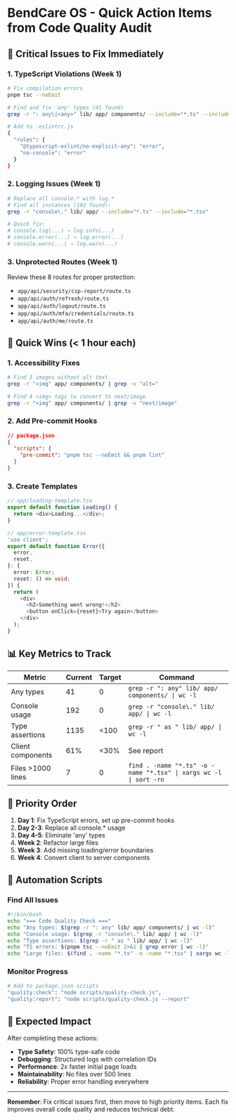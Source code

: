 # BendCare OS - Quick Action Items from Code Quality Audit

## 🚨 Critical Issues to Fix Immediately

### 1. TypeScript Violations (Week 1)
```bash
# Fix compilation errors
pnpm tsc --noEmit

# Find and fix 'any' types (41 found)
grep -r ": any\|<any>" lib/ app/ components/ --include="*.ts" --include="*.tsx"

# Add to .eslintrc.js
{
  "rules": {
    "@typescript-eslint/no-explicit-any": "error",
    "no-console": "error"
  }
}
```

### 2. Logging Issues (Week 1)
```bash
# Replace all console.* with log.*
# Find all instances (192 found):
grep -r "console\." lib/ app/ --include="*.ts" --include="*.tsx"

# Quick fix:
# console.log(...) → log.info(...)
# console.error(...) → log.error(...)
# console.warn(...) → log.warn(...)
```

### 3. Unprotected Routes (Week 1)
Review these 8 routes for proper protection:
- `app/api/security/csp-report/route.ts`
- `app/api/auth/refresh/route.ts`
- `app/api/auth/logout/route.ts`
- `app/api/auth/mfa/credentials/route.ts`
- `app/api/auth/me/route.ts`

## 🔧 Quick Wins (< 1 hour each)

### 1. Accessibility Fixes
```bash
# Find 3 images without alt text
grep -r "<img" app/ components/ | grep -v "alt="

# Find 4 <img> tags to convert to next/image
grep -r "<img" app/ components/ | grep -v "next/image"
```

### 2. Add Pre-commit Hooks
```json
// package.json
{
  "scripts": {
    "pre-commit": "pnpm tsc --noEmit && pnpm lint"
  }
}
```

### 3. Create Templates
```typescript
// app/loading-template.tsx
export default function Loading() {
  return <div>Loading...</div>;
}

// app/error-template.tsx
'use client';
export default function Error({
  error,
  reset,
}: {
  error: Error;
  reset: () => void;
}) {
  return (
    <div>
      <h2>Something went wrong!</h2>
      <button onClick={reset}>Try again</button>
    </div>
  );
}
```

## 📊 Key Metrics to Track

| Metric | Current | Target | Command |
|--------|---------|--------|---------|
| Any types | 41 | 0 | `grep -r ": any" lib/ app/ components/ \| wc -l` |
| Console usage | 192 | 0 | `grep -r "console\." lib/ app/ \| wc -l` |
| Type assertions | 1135 | <100 | `grep -r " as " lib/ app/ \| wc -l` |
| Client components | 61% | <30% | See report |
| Files >1000 lines | 7 | 0 | `find . -name "*.ts" -o -name "*.tsx" \| xargs wc -l \| sort -rn` |

## 🎯 Priority Order

1. **Day 1**: Fix TypeScript errors, set up pre-commit hooks
2. **Day 2-3**: Replace all console.* usage
3. **Day 4-5**: Eliminate 'any' types
4. **Week 2**: Refactor large files
5. **Week 3**: Add missing loading/error boundaries
6. **Week 4**: Convert client to server components

## 📝 Automation Scripts

### Find All Issues
```bash
#!/bin/bash
echo "=== Code Quality Check ==="
echo "Any types: $(grep -r ": any" lib/ app/ components/ | wc -l)"
echo "Console usage: $(grep -r "console\." lib/ app/ | wc -l)"
echo "Type assertions: $(grep -r " as " lib/ app/ | wc -l)"
echo "TS errors: $(pnpm tsc --noEmit 2>&1 | grep error | wc -l)"
echo "Large files: $(find . -name "*.ts" -o -name "*.tsx" | xargs wc -l | awk '$1 > 500' | wc -l)"
```

### Monitor Progress
```bash
# Add to package.json scripts
"quality:check": "node scripts/quality-check.js",
"quality:report": "node scripts/quality-check.js --report"
```

## 🚀 Expected Impact

After completing these actions:
- **Type Safety**: 100% type-safe code
- **Debugging**: Structured logs with correlation IDs
- **Performance**: 2x faster initial page loads
- **Maintainability**: No files over 500 lines
- **Reliability**: Proper error handling everywhere

---

**Remember**: Fix critical issues first, then move to high priority items. Each fix improves overall code quality and reduces technical debt.

